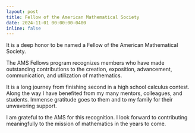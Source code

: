 ```yaml
---
layout: post
title: Fellow of the American Mathematical Society
date: 2024-11-01 00:00:00-0400
inline: false
---
```


It is a deep honor to be named a Fellow of the American Mathematical Society.

The AMS Fellows program recognizes members who have made outstanding
contributions to the creation, exposition, advancement, communication, and
utilization of mathematics.

It is a long journey from finishing second in a high school calculus contest.
Along the way I have benefited from my many mentors, colleagues,
and students. Immense gratitude goes to them and to my family for their
unwavering support.

I am grateful to the AMS for this recognition. I look forward to
contributing meaningfully to the mission of mathematics in the years to come.

